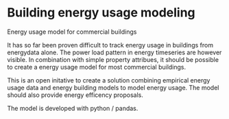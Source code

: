 # Building energy usage modeling
Energy usage model for commercial buildings

It has so far been proven difficult to track energy usage in buildings from energydata alone. 
The power load pattern in energy timeseries are however visible. 
In combination with simple property attribues, it should be possible to create a energy usage model for most commercial buildings. 

This is an open initative to create a solution combining empirical energy usage data and energy building models to model energy usage.
The model should also provide energy efficency proposals. 

The model is developed with python / pandas. 
